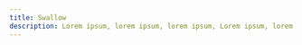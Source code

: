 ```yaml
---
title: Swallow
description: Lorem ipsum, lorem ipsum, lorem ipsum, Lorem ipsum, lorem ipsum, lorem ipsum, Lorem ipsum, lorem ipsum, lorem ipsum.
---
```

